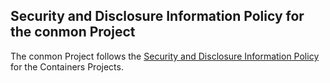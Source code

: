 ## Security and Disclosure Information Policy for the conmon Project

The conmon Project follows the [Security and Disclosure Information Policy](https://github.com/containers/common/blob/main/SECURITY.md) for the Containers Projects.
